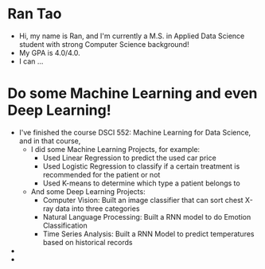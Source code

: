 # Ran Tao
- Hi, my name is Ran, and I'm currently a M.S. in Applied Data Science student with strong Computer Science background!
- My GPA is 4.0/4.0. 
- I can ...

# Do some Machine Learning and even Deep Learning!
- I've finished the course DSCI 552: Machine Learning for Data Science, and in that course, 
  - I did some Machine Learning Projects, for example:
    - Used Linear Regression to predict the used car price
    - Used Logistic Regression to classify if a certain treatment is recommended for the patient or not
    - Used K-means to determine which type a patient belongs to
  - And some Deep Learning Projects:
    - Computer Vision: Built an image classifier that can sort chest X-ray data into three categories
    - Natural Language Processing: Built a RNN model to do Emotion Classification
    - Time Series Analysis: Built a RNN Model to predict temperatures based on historical records
- 
-
